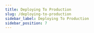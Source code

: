 ```yaml
---
title: Deploying To Production
slug: /deploying-to-production
sidebar_label: Deploying To Production
sidebar_position: 7
---
```

